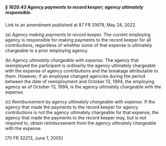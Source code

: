 ##### § 1620.43 Agency payments to record keeper; agency ultimately responsible. #####

Link to an amendment published at 87 FR 31679, May 24, 2022.

(a) *Agency making payments to record keeper.* The current employing agency is responsible for making payments to the record keeper for all contributions, regardless of whether some of that expense is ultimately chargeable to a prior employing agency.

(b) *Agency ultimately chargeable with expense.* The agency that reemployed the participant is ordinarily the agency ultimately chargeable with the expense of agency contributions and the breakage attributable to them. However, if an employee changed agencies during the period between the date of reemployment and October 13, 1994, the employing agency as of October 13, 1994, is the agency ultimately chargeable with the expense.

(c) *Reimbursement by agency ultimately chargeable with expense.* If the agency that made the payments to the record keeper for agency contributions is not the agency ultimately chargeable for that expense, the agency that made the payments to the record keeper may, but is not required to, obtain reimbursement from the agency ultimately chargeable with the expense.

[70 FR 32213, June 1, 2005]